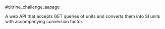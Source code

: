 #citrine_challenge_aapage

A web API that accepts GET queries of units and converts them into SI units with
accompanying conversion factor. 

